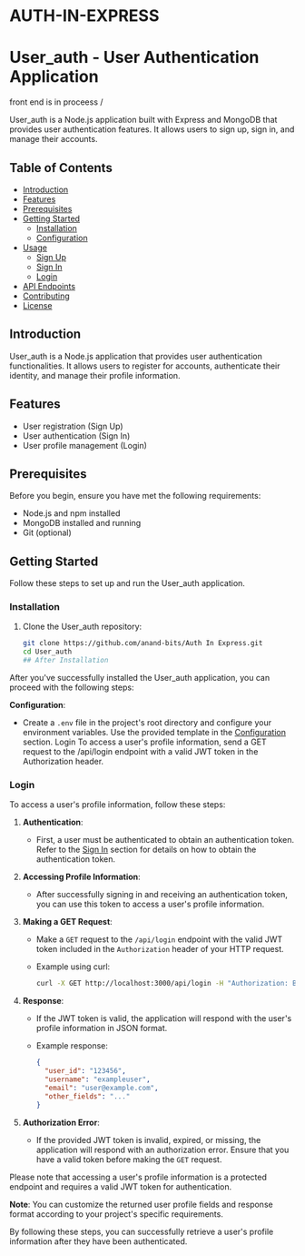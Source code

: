 # AUTH-IN-EXPRESS
# User_auth - User Authentication Application
front end is in proceess
/

User_auth is a Node.js application built with Express and MongoDB that provides user authentication features. It allows users to sign up, sign in, and manage their accounts.

## Table of Contents

- [Introduction](#introduction)
- [Features](#features)
- [Prerequisites](#prerequisites)
- [Getting Started](#getting-started)
  - [Installation](#installation)
  - [Configuration](#configuration)
- [Usage](#usage)
  - [Sign Up](#sign-up)
  - [Sign In](#sign-in)
  - [Login](#login)
- [API Endpoints](#api-endpoints)
- [Contributing](#contributing)
- [License](#license)

## Introduction

User_auth is a Node.js application that provides user authentication functionalities. It allows users to register for accounts, authenticate their identity, and manage their profile information.

## Features

- User registration (Sign Up)
- User authentication (Sign In)
- User profile management (Login)

## Prerequisites

Before you begin, ensure you have met the following requirements:

- Node.js and npm installed
- MongoDB installed and running
- Git (optional)

## Getting Started

Follow these steps to set up and run the User_auth application.

### Installation

1. Clone the User_auth repository:

   ```bash
   git clone https://github.com/anand-bits/Auth In Express.git
   cd User_auth
   ## After Installation

After you've successfully installed the User_auth application, you can proceed with the following steps:

 **Configuration**:

   - Create a `.env` file in the project's root directory and configure your environment variables. Use the provided template in the [Configuration](#configuration) section.
Login
To access a user's profile information, send a GET request to the /api/login endpoint with a valid JWT token in the Authorization header.
### Login

To access a user's profile information, follow these steps:

1. **Authentication**:

   - First, a user must be authenticated to obtain an authentication token. Refer to the [Sign In](#sign-in) section for details on how to obtain the authentication token.

2. **Accessing Profile Information**:

   - After successfully signing in and receiving an authentication token, you can use this token to access a user's profile information.

3. **Making a GET Request**:

   - Make a `GET` request to the `/api/login` endpoint with the valid JWT token included in the `Authorization` header of your HTTP request.

   - Example using curl:

     ```bash
     curl -X GET http://localhost:3000/api/login -H "Authorization: Bearer your-jwt-token"
     ```

4. **Response**:

   - If the JWT token is valid, the application will respond with the user's profile information in JSON format.

   - Example response:

     ```json
     {
       "user_id": "123456",
       "username": "exampleuser",
       "email": "user@example.com",
       "other_fields": "..."
     }
     ```

5. **Authorization Error**:

   - If the provided JWT token is invalid, expired, or missing, the application will respond with an authorization error. Ensure that you have a valid token before making the `GET` request.

Please note that accessing a user's profile information is a protected endpoint and requires a valid JWT token for authentication.

**Note**: You can customize the returned user profile fields and response format according to your project's specific requirements.

By following these steps, you can successfully retrieve a user's profile information after they have been authenticated.

